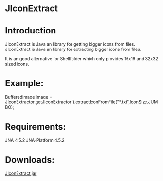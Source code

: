 # JIconExtract

# Introduction

JIconExtract is Java an library for getting bigger icons from files.
JIconExtract is Java an library for extracting bigger icons from files.

It is an good alternative for Shellfolder which only provides 16x16 and 32x32 sized icons.

# Example:

BufferedImage image = JIconExtractor.getJIconExtractor().extractIconFromFile("*.txt",IconSize.JUMBO);

# Requirements:
JNA 4.5.2
JNA-Platform 4.5.2

# Downloads:
<a href="https://www.dropbox.com/s/gob454p2xct3eaz/JIconExtract.jar?dl=1/">JIconExtract.jar</a>




